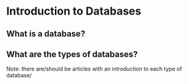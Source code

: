 # Introduction to Databases

## What is a database?


## What are the types of databases?

Note: there are/should be articles with an introduction to each type of database/
